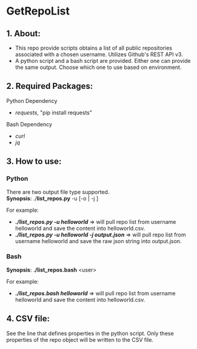 # GetRepoList

## 1. About:

-   This repo provide scripts obtains a list of all public repositories associated with a chosen username. Utilizes Github's REST API v3.
-   A python script and a bash script are provided.  Either one can provide the same output.  Choose which one to use based on environment.

## 2. Required Packages:
Python Dependency
-   *requests*, "pip install requests"

Bash Dependency
- *curl*
- *jq*

## 3. How to use:

### Python

There are two output file type supported.  
**Synopsis**:
  ./**list_repos.py** -u <user> [-o <csvfile> | -j <jsonfile>]

For example:

 - ***./list_repos.py -u helloworld*** => will pull repo list from username helloworld and save the content into helloworld.csv.  
- ***./list_repos.py -u helloworld -j output.json*** => will pull repo list from username helloworld and save the raw json string into output.json.

### Bash
**Synopsis**:
**./list_repos.bash** \<user>

For example:

- ***./list_repos.bash helloworld*** => will pull repo list from username helloworld and save the content into helloworld.csv.  
## 4. CSV file:
See the line that defines properties in the python script.  Only these properties of the repo object will be written to the CSV file.

